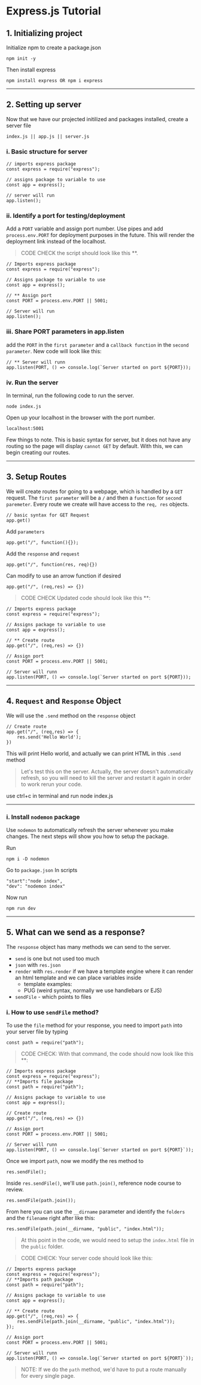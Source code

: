 # Express.js Tutorial

## 1. Initializing project

Initialize npm to create a package.json

    npm init -y

Then install express

    npm install express OR npm i express

----

## 2. Setting up server

Now that we have our projected initilized and packages installed, create a server file 

    index.js || app.js || server.js 

### i. Basic structure for server

    // imports express package
    const express = require("express"); 

    // assigns package to variable to use
    const app = express(); 

    // server will run
    app.listen();
    
### ii. Identify a port for testing/deployment

Add a `PORT` variable and assign port number. Use pipes and add `process.env.PORT` for deployment purposes in the future. This will render the deployment link instead of the localhost.

> CODE CHECK the script should look like this **. 


    // Imports express package
    const express = require("express"); 

    // Assigns package to variable to use
    const app = express(); 

    // ** Assign port
    const PORT = process.env.PORT || 5001;

    // Server will run
    app.listen();
    
### iii. Share PORT parameters in app.listen

add the `PORT` in the `first parameter` and a `callback function` in the `second parameter`. New code will look like this: 

    // ** Server will runn
    app.listen(PORT, () => console.log(`Server started on port ${PORT}));

### iv. Run the server

In terminal, run the following code to run the server.

    node index.js

Open up your localhost in the browser with the port number.

    localhost:5001

Few things to note. This is basic syntax for server, but it does not have any routing so the page will display `cannot GET` by default. With this, we can begin creating our routes.

----


## 3. Setup Routes

We will create routes for going to a webpage, which is handled by a `GET` request. The `first parameter` will be a `/` and then a `function` for `second paremeter`. Every route we create will have access to the `req, res` objects.

    // basic syntax for GET Request
    app.get()

Add `parameters`

    app.get("/", function(){});

Add the `response` and `request`

    app.get("/", function(res, req){})

Can modify to use an arrow function if desired

    app.get("/", (req,res) => {})

> CODE CHECK Updated code should look like this **:

    // Imports express package
    const express = require("express"); 

    // Assigns package to variable to use
    const app = express(); 

    // ** Create route
    app.get("/", (req,res) => {})

    // Assign port
    const PORT = process.env.PORT || 5001;

    // Server will runn
    app.listen(PORT, () => console.log(`Server started on port ${PORT}));

----

## 4. `Request` and `Response` Object

We will use the `.send` method on the `response` object

    // Create route
    app.get("/", (req,res) => {
        res.send('Hello World');
    })

This will print Hello world, and actually we can print HTML in this `.send` method

>Let's test this on the server. Actually, the server doesn't automatically refresh, so you will need to kill the server and restart it again in order to work rerun your code.

use ctrl+c in terminal and run node index.js

----

### i. Install `nodemon` package

Use `nodemon` to automatically refresh the server whenever you make changes. The next steps will show you how to setup the package.

Run

    npm i -D nodemon

Go to `package.json`
In scripts

    "start":"node index",
    "dev": "nodemon index"

Now run

    npm run dev

----

## 5. What can we send as a response?

The `response` object has many methods we can send to the server. 
- `send` is one but not used too much
- `json` with `res.json`
- `render` with `res.render` if we have a template engine where it can render an html template and we can place variables inside
    - template examples:
    - PUG (weird syntax, normally we use handlebars or EJS)
- `sendFile` - which points to files

### i. How to use `sendFile` method?

To use the `file` method for your response, you need to import `path` into your server file by typing

    const path = require("path");

> CODE CHECK: With that command, the code should now look like this **:

    // Imports express package
    const express = require("express"); 
    // **Imports file package
    const path = require("path");

    // Assigns package to variable to use
    const app = express(); 

    // Create route
    app.get("/", (req,res) => {})

    // Assign port
    const PORT = process.env.PORT || 5001;

    // Server will runn
    app.listen(PORT, () => console.log(`Server started on port ${PORT}`));

Once we import `path`, now we modify the res method to 

    res.sendFile();

Inside `res.sendFile()`, we'll use `path.join()`, reference node course to review.

    res.sendFile(path.join());

From here you can use the `__dirname` parameter and identify the `folders` and the `filename` right after like this:

    res.sendFile(path.join(__dirname, "public", "index.html"));

> At this point in the code, we would need to setup the `index.html` file in the `public` folder.

> CODE CHECK: Your server code should look like this:

    // Imports express package
    const express = require("express"); 
    // **Imports path package
    const path = require("path");

    // Assigns package to variable to use
    const app = express(); 

    // ** Create route
    app.get("/", (req,res) => {
        res.sendFile(path.join(__dirname, "public", "index.html"));
    });

    // Assign port
    const PORT = process.env.PORT || 5001;

    // Server will runn
    app.listen(PORT, () => console.log(`Server started on port ${PORT}`));

> NOTE: If we do the `path` method, we'd have to put a route manually for every single page.